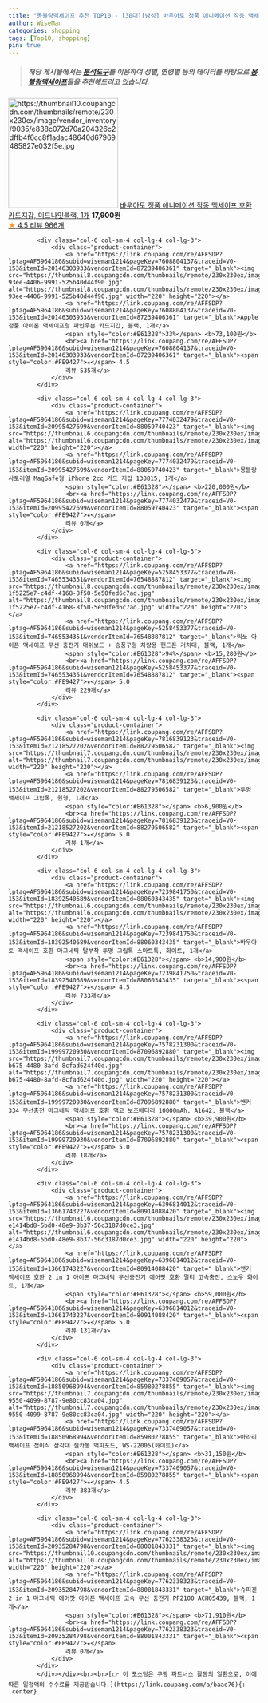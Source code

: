 ```yaml
---
title: "몽블랑맥세이프 추천 TOP10 - [30대][남성] 바우아토 정품 애니메이션 작동 맥세이프 호환 카드지갑, 미드나잇블랙, 1개"
author: WiseMan
categories: shopping
tags: [Top10, shopping]
pin: true
---
```


> ##### 해당 게시물에서는 [**분석도구**](https://itemscout.io/)를 이용하여 **성별**, **연령별** 등의 데이터를 바탕으로 [**몽블랑맥세이프**](https://link.coupang.com/a/baae76)들을 추천해드리고 있습니다.
<div class="container"><div class="row">
            <div class="col-6 col-sm-4 col-lg-4 col-lg-3">
                <div class="product-container">
                    <a href="https://link.coupang.com/re/AFFSDP?lptag=AF5964186&subid=wiseman1214&pageKey=7239283307&traceid=V0-153&itemId=18389457099&vendorItemId=85562094923" target="_blank"><img src="https://thumbnail10.coupangcdn.com/thumbnails/remote/230x230ex/image/vendor_inventory/9035/e838c072d70a204326c2dffb4f6cc8f1adac48640d67969485827e032f5e.jpg" alt="https://thumbnail10.coupangcdn.com/thumbnails/remote/230x230ex/image/vendor_inventory/9035/e838c072d70a204326c2dffb4f6cc8f1adac48640d67969485827e032f5e.jpg" width="220" height="220"></a>
                    <a href="https://link.coupang.com/re/AFFSDP?lptag=AF5964186&subid=wiseman1214&pageKey=7239283307&traceid=V0-153&itemId=18389457099&vendorItemId=85562094923" target="_blank">바우아토 정품 애니메이션 작동 맥세이프 호환 카드지갑, 미드나잇블랙, 1개</a>
                    <span style="color:#E61328"></span> <b>17,900원</b>
                    <br><a href="https://link.coupang.com/re/AFFSDP?lptag=AF5964186&subid=wiseman1214&pageKey=7239283307&traceid=V0-153&itemId=18389457099&vendorItemId=85562094923" target="_blank"><span style="color:#FE9427">★</span> 4.5
                    리뷰 966개</a>
                </div>
            </div>
            
            <div class="col-6 col-sm-4 col-lg-4 col-lg-3">
                <div class="product-container">
                    <a href="https://link.coupang.com/re/AFFSDP?lptag=AF5964186&subid=wiseman1214&pageKey=7608804137&traceid=V0-153&itemId=20146303933&vendorItemId=87239406361" target="_blank"><img src="https://thumbnail8.coupangcdn.com/thumbnails/remote/230x230ex/image/retail/images/2023/09/19/17/1/92ebc85b-93ee-4406-9991-525b40d44f90.jpg" alt="https://thumbnail8.coupangcdn.com/thumbnails/remote/230x230ex/image/retail/images/2023/09/19/17/1/92ebc85b-93ee-4406-9991-525b40d44f90.jpg" width="220" height="220"></a>
                    <a href="https://link.coupang.com/re/AFFSDP?lptag=AF5964186&subid=wiseman1214&pageKey=7608804137&traceid=V0-153&itemId=20146303933&vendorItemId=87239406361" target="_blank">Apple 정품 아이폰 맥세이프형 파인우븐 카드지갑, 블랙, 1개</a>
                    <span style="color:#E61328">33%</span> <b>73,100원</b>
                    <br><a href="https://link.coupang.com/re/AFFSDP?lptag=AF5964186&subid=wiseman1214&pageKey=7608804137&traceid=V0-153&itemId=20146303933&vendorItemId=87239406361" target="_blank"><span style="color:#FE9427">★</span> 4.5
                    리뷰 535개</a>
                </div>
            </div>
            
            <div class="col-6 col-sm-4 col-lg-4 col-lg-3">
                <div class="product-container">
                    <a href="https://link.coupang.com/re/AFFSDP?lptag=AF5964186&subid=wiseman1214&pageKey=7774032479&traceid=V0-153&itemId=20995427699&vendorItemId=88059740423" target="_blank"><img src="https://thumbnail6.coupangcdn.com/thumbnails/remote/230x230ex/image/vendor_inventory/434f/e65f2b3498d407a935f17415b1489ad0f1617578f436af1e166fb171ef3a.png" alt="https://thumbnail6.coupangcdn.com/thumbnails/remote/230x230ex/image/vendor_inventory/434f/e65f2b3498d407a935f17415b1489ad0f1617578f436af1e166fb171ef3a.png" width="220" height="220"></a>
                    <a href="https://link.coupang.com/re/AFFSDP?lptag=AF5964186&subid=wiseman1214&pageKey=7774032479&traceid=V0-153&itemId=20995427699&vendorItemId=88059740423" target="_blank">몽블랑 사토리얼 MagSafe형 iPhone 2cc 카드 지갑 130815, 1개</a>
                    <span style="color:#E61328"></span> <b>220,000원</b>
                    <br><a href="https://link.coupang.com/re/AFFSDP?lptag=AF5964186&subid=wiseman1214&pageKey=7774032479&traceid=V0-153&itemId=20995427699&vendorItemId=88059740423" target="_blank"><span style="color:#FE9427">★</span> 
                    리뷰 0개</a>
                </div>
            </div>
            
            <div class="col-6 col-sm-4 col-lg-4 col-lg-3">
                <div class="product-container">
                    <a href="https://link.coupang.com/re/AFFSDP?lptag=AF5964186&subid=wiseman1214&pageKey=5258453377&traceid=V0-153&itemId=7465534351&vendorItemId=76548887812" target="_blank"><img src="https://thumbnail8.coupangcdn.com/thumbnails/remote/230x230ex/image/retail/images/3567575537371967-1f5225e7-c4df-4168-8f50-5e50fed6c7ad.jpg" alt="https://thumbnail8.coupangcdn.com/thumbnails/remote/230x230ex/image/retail/images/3567575537371967-1f5225e7-c4df-4168-8f50-5e50fed6c7ad.jpg" width="220" height="220"></a>
                    <a href="https://link.coupang.com/re/AFFSDP?lptag=AF5964186&subid=wiseman1214&pageKey=5258453377&traceid=V0-153&itemId=7465534351&vendorItemId=76548887812" target="_blank">빅쏘 아이폰 맥세이프 무선 충전기 대쉬보드 + 송풍구형 차량용 핸드폰 거치대, 블랙, 1개</a>
                    <span style="color:#E61328">94%</span> <b>15,280원</b>
                    <br><a href="https://link.coupang.com/re/AFFSDP?lptag=AF5964186&subid=wiseman1214&pageKey=5258453377&traceid=V0-153&itemId=7465534351&vendorItemId=76548887812" target="_blank"><span style="color:#FE9427">★</span> 5.0
                    리뷰 229개</a>
                </div>
            </div>
            
            <div class="col-6 col-sm-4 col-lg-4 col-lg-3">
                <div class="product-container">
                    <a href="https://link.coupang.com/re/AFFSDP?lptag=AF5964186&subid=wiseman1214&pageKey=7816839123&traceid=V0-153&itemId=21218527202&vendorItemId=88279506582" target="_blank"><img src="https://thumbnail7.coupangcdn.com/thumbnails/remote/230x230ex/image/vendor_inventory/2cc5/c51f17bc57e6a4e013abaed9dd0efe6ad0da12a65a9228f2489c77ed5d95.jpg" alt="https://thumbnail7.coupangcdn.com/thumbnails/remote/230x230ex/image/vendor_inventory/2cc5/c51f17bc57e6a4e013abaed9dd0efe6ad0da12a65a9228f2489c77ed5d95.jpg" width="220" height="220"></a>
                    <a href="https://link.coupang.com/re/AFFSDP?lptag=AF5964186&subid=wiseman1214&pageKey=7816839123&traceid=V0-153&itemId=21218527202&vendorItemId=88279506582" target="_blank">투명 맥세이프 그립톡, 원형, 1개</a>
                    <span style="color:#E61328"></span> <b>6,900원</b>
                    <br><a href="https://link.coupang.com/re/AFFSDP?lptag=AF5964186&subid=wiseman1214&pageKey=7816839123&traceid=V0-153&itemId=21218527202&vendorItemId=88279506582" target="_blank"><span style="color:#FE9427">★</span> 5.0
                    리뷰 1개</a>
                </div>
            </div>
            
            <div class="col-6 col-sm-4 col-lg-4 col-lg-3">
                <div class="product-container">
                    <a href="https://link.coupang.com/re/AFFSDP?lptag=AF5964186&subid=wiseman1214&pageKey=7239841750&traceid=V0-153&itemId=18392540689&vendorItemId=88060343435" target="_blank"><img src="https://thumbnail6.coupangcdn.com/thumbnails/remote/230x230ex/image/vendor_inventory/5512/59c57b425411013725cc7c23f3fb12993e2c03e6ec016d9143d7653432e4.jpg" alt="https://thumbnail6.coupangcdn.com/thumbnails/remote/230x230ex/image/vendor_inventory/5512/59c57b425411013725cc7c23f3fb12993e2c03e6ec016d9143d7653432e4.jpg" width="220" height="220"></a>
                    <a href="https://link.coupang.com/re/AFFSDP?lptag=AF5964186&subid=wiseman1214&pageKey=7239841750&traceid=V0-153&itemId=18392540689&vendorItemId=88060343435" target="_blank">바우아토 맥세이프 호환 마그네틱 탈부착 투명 그립톡 스마트톡, 화이트, 1개</a>
                    <span style="color:#E61328"></span> <b>14,900원</b>
                    <br><a href="https://link.coupang.com/re/AFFSDP?lptag=AF5964186&subid=wiseman1214&pageKey=7239841750&traceid=V0-153&itemId=18392540689&vendorItemId=88060343435" target="_blank"><span style="color:#FE9427">★</span> 4.5
                    리뷰 733개</a>
                </div>
            </div>
            
            <div class="col-6 col-sm-4 col-lg-4 col-lg-3">
                <div class="product-container">
                    <a href="https://link.coupang.com/re/AFFSDP?lptag=AF5964186&subid=wiseman1214&pageKey=7578231300&traceid=V0-153&itemId=19999720930&vendorItemId=87096892880" target="_blank"><img src="https://thumbnail7.coupangcdn.com/thumbnails/remote/230x230ex/image/retail/images/2023/09/06/10/5/58ef1692-b675-4480-8afd-8cfad624f40d.jpg" alt="https://thumbnail7.coupangcdn.com/thumbnails/remote/230x230ex/image/retail/images/2023/09/06/10/5/58ef1692-b675-4480-8afd-8cfad624f40d.jpg" width="220" height="220"></a>
                    <a href="https://link.coupang.com/re/AFFSDP?lptag=AF5964186&subid=wiseman1214&pageKey=7578231300&traceid=V0-153&itemId=19999720930&vendorItemId=87096892880" target="_blank">앤커 334 무선충전 마그네틱 맥세이프 호환 맥고 보조배터리 10000mAh, A1642, 블랙</a>
                    <span style="color:#E61328"></span> <b>39,900원</b>
                    <br><a href="https://link.coupang.com/re/AFFSDP?lptag=AF5964186&subid=wiseman1214&pageKey=7578231300&traceid=V0-153&itemId=19999720930&vendorItemId=87096892880" target="_blank"><span style="color:#FE9427">★</span> 5.0
                    리뷰 18개</a>
                </div>
            </div>
            
            <div class="col-6 col-sm-4 col-lg-4 col-lg-3">
                <div class="product-container">
                    <a href="https://link.coupang.com/re/AFFSDP?lptag=AF5964186&subid=wiseman1214&pageKey=6396814012&traceid=V0-153&itemId=13661743227&vendorItemId=80914088420" target="_blank"><img src="https://thumbnail6.coupangcdn.com/thumbnails/remote/230x230ex/image/retail/images/959111770362803-e1414bd8-5bd0-48e9-8b37-56c3187d0ce3.jpg" alt="https://thumbnail6.coupangcdn.com/thumbnails/remote/230x230ex/image/retail/images/959111770362803-e1414bd8-5bd0-48e9-8b37-56c3187d0ce3.jpg" width="220" height="220"></a>
                    <a href="https://link.coupang.com/re/AFFSDP?lptag=AF5964186&subid=wiseman1214&pageKey=6396814012&traceid=V0-153&itemId=13661743227&vendorItemId=80914088420" target="_blank">앤커 맥세이프 호환 2 in 1 아이폰 마그네틱 무선충전기 에어팟 호환 멀티 고속충전, 스노우 화이트, 1개</a>
                    <span style="color:#E61328"></span> <b>59,000원</b>
                    <br><a href="https://link.coupang.com/re/AFFSDP?lptag=AF5964186&subid=wiseman1214&pageKey=6396814012&traceid=V0-153&itemId=13661743227&vendorItemId=80914088420" target="_blank"><span style="color:#FE9427">★</span> 5.0
                    리뷰 131개</a>
                </div>
            </div>
            
            <div class="col-6 col-sm-4 col-lg-4 col-lg-3">
                <div class="product-container">
                    <a href="https://link.coupang.com/re/AFFSDP?lptag=AF5964186&subid=wiseman1214&pageKey=7337409057&traceid=V0-153&itemId=18850968994&vendorItemId=85980278855" target="_blank"><img src="https://thumbnail7.coupangcdn.com/thumbnails/remote/230x230ex/image/retail/images/2023/05/16/11/8/1727d95d-9550-4099-8787-9e80cc83ca04.jpg" alt="https://thumbnail7.coupangcdn.com/thumbnails/remote/230x230ex/image/retail/images/2023/05/16/11/8/1727d95d-9550-4099-8787-9e80cc83ca04.jpg" width="220" height="220"></a>
                    <a href="https://link.coupang.com/re/AFFSDP?lptag=AF5964186&subid=wiseman1214&pageKey=7337409057&traceid=V0-153&itemId=18850968994&vendorItemId=85980278855" target="_blank">아라리 맥세이프 접이식 삼각대 셀카봉 맥피포드, WS-22005(화이트)</a>
                    <span style="color:#E61328"></span> <b>31,150원</b>
                    <br><a href="https://link.coupang.com/re/AFFSDP?lptag=AF5964186&subid=wiseman1214&pageKey=7337409057&traceid=V0-153&itemId=18850968994&vendorItemId=85980278855" target="_blank"><span style="color:#FE9427">★</span> 4.5
                    리뷰 383개</a>
                </div>
            </div>
            
            <div class="col-6 col-sm-4 col-lg-4 col-lg-3">
                <div class="product-container">
                    <a href="https://link.coupang.com/re/AFFSDP?lptag=AF5964186&subid=wiseman1214&pageKey=7762338323&traceid=V0-153&itemId=20935284798&vendorItemId=88001843331" target="_blank"><img src="https://thumbnail10.coupangcdn.com/thumbnails/remote/230x230ex/image/rs_quotation_api/fq0owxaw/c4fbbf57cdb643da880d38c8519ae404.jpg" alt="https://thumbnail10.coupangcdn.com/thumbnails/remote/230x230ex/image/rs_quotation_api/fq0owxaw/c4fbbf57cdb643da880d38c8519ae404.jpg" width="220" height="220"></a>
                    <a href="https://link.coupang.com/re/AFFSDP?lptag=AF5964186&subid=wiseman1214&pageKey=7762338323&traceid=V0-153&itemId=20935284798&vendorItemId=88001843331" target="_blank">슈피겐 2 in 1 마그네틱 에어팟 아이폰 맥세이프 고속 무선 충전기 PF2100 ACH05439, 블랙, 1개</a>
                    <span style="color:#E61328"></span> <b>71,910원</b>
                    <br><a href="https://link.coupang.com/re/AFFSDP?lptag=AF5964186&subid=wiseman1214&pageKey=7762338323&traceid=V0-153&itemId=20935284798&vendorItemId=88001843331" target="_blank"><span style="color:#FE9427">★</span> 
                    리뷰 0개</a>
                </div>
            </div>
            </div></div><br><br>[👉 이 포스팅은 쿠팡 파트너스 활동의 일환으로, 이에 따른 일정액의 수수료를 제공받습니다.](https://link.coupang.com/a/baae76){: .center}